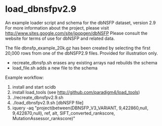 load_dbnsfpv2.9
=========

An example loader script and schema for the dbNSFP dataset, version 2.9
For more information about the project, please visit http://www.sites.google.com/site/jpopgen/dbNSFP
Please consult the website for terms of use for dbNSFP and related data.

The file dbnsfp_example_20k.gz has been created by selecting the first 20,000 rows from one of the dbNSFP2.9 files.
Provided for illustration only.

 - recreate_dbnsfp.sh erases any existing arrays nad rebuilds the schema
 - load_file.sh adds a new file to the schema

Example workflow:
 
 1. install and start scidb
 2. install load_tools (see http://github.com/paradigm4/load_tools)
 3. ./recreate_dbnsfpv2.9.sh
 4. ./load_dbnsfpv2.9.sh [dbNSFP file]
 5. iquery -aq "project(between(DBNSFP_V3_VARIANT, 9,422860,null, 9,422870,null), ref, alt, SIFT_converted_rankscore, MutationAssessor_rankscore)"
 
